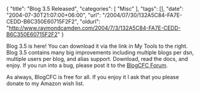 {
	"title": "Blog 3.5 Released",
	"categories": [
		"Misc"
	],
	"tags": [],
	"date": "2004-07-30T21:07:00+06:00",
	"url": "/2004/07/30/132A5C84-FA7E-CEDD-B6C350E60715F2F2",
	"oldurl": "http://www.raymondcamden.com/2004/7/3/132A5C84-FA7E-CEDD-B6C350E60715F2F2"
}

Blog 3.5 is here! You can download it via the link in My Tools to the right. Blog 3.5 contains many big improvements including multiple blogs per dsn, multiple users per blog, and alias support. Download, read the docs, and enjoy. If you run into a bug, please post it to the <a href="http://www.camdenfamily.com/morpheus/forums/forums.cfm?conferenceid=4">BlogCFC Forum</a>.

As always, BlogCFC is free for all. If you enjoy it I ask that you please donate to my Amazon wish list.